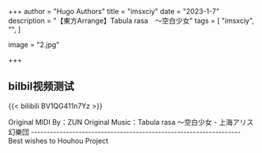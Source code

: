 +++
author = "Hugo Authors"
title = "imsxciy"
date = "2023-1-7"
description = "【東方Arrange】Tabula rasa　～空白少女"
tags = [
    "imsxciy",
    "",
]

image = "2.jpg"

+++



## bilbil视频测试

{{< bilibili BV1QG411n7Yz >}}

Original MIDI By：ZUN Original Music：Tabula rasa ～空白少女 - 上海アリス幻樂団 ------------------------------------------------------------------ Best wishes to Houhou Project

